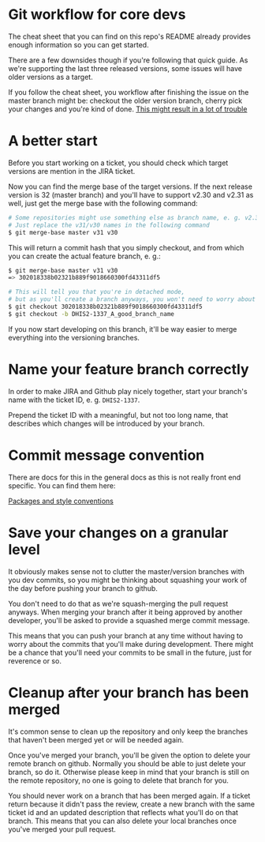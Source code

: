 # Git workflow for core devs

The cheat sheet that you can find on this repo's README
already provides enough information so you can get started.

There are a few downsides though if you're following that quick guide.
As we're supporting the last three released versions, some issues will
have older versions as a target.

If you follow the cheat sheet, you workflow after finishing the issue
on the master branch might be: checkout the older version branch,
cherry pick your changes and you're kind of done.
[This might result in a lot of trouble](https://blogs.msdn.microsoft.com/oldnewthing/20180312-00/?p=98215)

# A better start

Before you start working on a ticket, you should check which target versions
are mention in the JIRA ticket.

Now you can find the merge base of the target versions.
If the next release version is 32 (master branch) and you'll have to support
v2.30 and v2.31 as well, just get the merge base with the following command:

```bash
# Some repositories might use something else as branch name, e. g. v2.31
# Just replace the v31/v30 names in the following command
$ git merge-base master v31 v30
```

This will return a commit hash that you simply checkout,
and from which you can create the actual feature branch, e. g.:

```bash
$ git merge-base master v31 v30
=> 302018338b02321b889f9018660300fd43311df5 

# This will tell you that you're in detached mode,
# but as you'll create a branch anyways, you won't need to worry about that
$ git checkout 302018338b02321b889f9018660300fd43311df5
$ git checkout -b DHIS2-1337_A_good_branch_name
```

If you now start developing on this branch, it'll be way easier
to merge everything into the versioning branches.

# Name your feature branch correctly

In order to make JIRA and Github play nicely together,
start your branch's name with the ticket ID, e. g. `DHIS2-1337`.

Prepend the ticket ID with a meaningful, but not too long name,
that describes which changes will be introduced by your branch.

# Commit message convention

There are docs for this in the general docs as this is not really
front end specific. You can find them here:

[Packages and style conventions](https://dhis2.github.io/blog/2018/12/07/packages-and-conventions.html)

# Save your changes on a granular level

It obviously makes sense not to clutter the master/version branches
with you dev commits, so you might be thinking about squashing your
work of the day before pushing your branch to github.

You don't need to do that as we're squash-merging the pull request anyways.
When merging your branch after it being approved by another developer,
you'll be asked to provide a squashed merge commit message.

This means that you can push your branch at any time without having to 
worry about the commits that you'll make during development. There might
be a chance that you'll need your commits to be small in the future,
just for reverence or so.

# Cleanup after your branch has been merged

It's common sense to clean up the repository and only keep the branches
that haven't been merged yet or will be needed again.

Once you've merged your branch, you'll be given the option to delete
your remote branch on github. Normally you should be able to just delete
your branch, so do it. Otherwise please keep in mind that your branch is still on the remote
repository, no one is going to delete that branch for you.

You should never work on a branch that has been merged again.
If a ticket return because it didn't pass the review,
create a new branch with the same ticket id and an updated description
that reflects what you'll do on that branch. This means that you can also delete your local branches once you've
merged your pull request.
